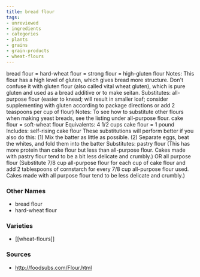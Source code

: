 ```yaml
---
title: bread flour
tags:
- unreviewed
- ingredients
- categories
- plants
- grains
- grain-products
- wheat-flours
---
```

bread flour = hard-wheat flour = strong flour = high-gluten flour Notes: This flour has a high level of gluten, which gives bread more structure. Don't confuse it with gluten flour (also called vital wheat gluten), which is pure gluten and used as a bread additive or to make seitan. Substitutes: all-purpose flour (easier to knead; will result in smaller loaf; consider supplementing with gluten according to package directions or add 2 teaspoons per cup of flour) Notes: To see how to substitute other flours when making yeast breads, see the listing under all-purpose flour. cake flour = soft-wheat flour Equivalents: 4 1/2 cups cake flour = 1 pound Includes: self-rising cake flour These substitutions will perform better if you also do this: (1) Mix the batter as little as possible. (2) Separate eggs, beat the whites, and fold them into the batter Substitutes: pastry flour (This has more protein than cake flour but less than all-purpose flour. Cakes made with pastry flour tend to be a bit less delicate and crumbly.) OR all purpose flour (Substitute 7/8 cup all-purpose flour for each cup of cake flour and add 2 tablespoons of cornstarch for every 7/8 cup all-purpose flour used. Cakes made with all purpose flour tend to be less delicate and crumbly.)

### Other Names

* bread flour
* hard-wheat flour

### Varieties

* [[wheat-flours]]

### Sources
* http://foodsubs.com/Flour.html
